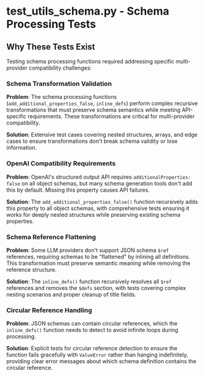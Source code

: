 # test_utils_schema.py - Schema Processing Tests

## Why These Tests Exist

Testing schema processing functions required addressing specific multi-provider compatibility challenges:

### Schema Transformation Validation
**Problem**: The schema processing functions (`add_additional_properties_false`, `inline_defs`) perform complex recursive transformations that must preserve schema semantics while meeting API-specific requirements. These transformations are critical for multi-provider compatibility.

**Solution**: Extensive test cases covering nested structures, arrays, and edge cases to ensure transformations don't break schema validity or lose information.

### OpenAI Compatibility Requirements
**Problem**: OpenAI's structured output API requires `additionalProperties: false` on all object schemas, but many schema generation tools don't add this by default. Missing this property causes API failures.

**Solution**: The `add_additional_properties_false()` function recursively adds this property to all object schemas, with comprehensive tests ensuring it works for deeply nested structures while preserving existing schema properties.

### Schema Reference Flattening
**Problem**: Some LLM providers don't support JSON schema `$ref` references, requiring schemas to be "flattened" by inlining all definitions. This transformation must preserve semantic meaning while removing the reference structure.

**Solution**: The `inline_defs()` function recursively resolves all `$ref` references and removes the `$defs` section, with tests covering complex nesting scenarios and proper cleanup of title fields.

### Circular Reference Handling
**Problem**: JSON schemas can contain circular references, which the `inline_defs()` function needs to detect to avoid infinite loops during processing.

**Solution**: Explicit tests for circular reference detection to ensure the function fails gracefully with `ValueError` rather than hanging indefinitely, providing clear error messages about which schema definition contains the circular reference.

